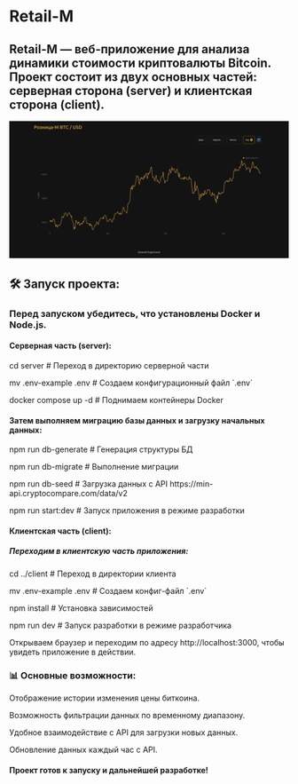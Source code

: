 # Retail-M

## Retail-M — веб-приложение для анализа динамики стоимости криптовалюты Bitcoin. Проект состоит из двух основных частей: серверная сторона (server) и клиентская сторона (client).

<p align="center">
  <a href="./retail.png" target="blank"><img src="./retail.png" width="1000" alt="Image" /></a>
</p>

## 🛠️ Запуск проекта:

### Перед запуском убедитесь, что установлены Docker и Node.js.

#### Серверная часть (server):

<p>cd server # Переход в директорию серверной части</p>
<p>mv .env-example .env # Создаем конфигурационный файл `.env`</p>
<p>docker compose up -d # Поднимаем контейнеры Docker</p>

#### Затем выполняем миграцию базы данных и загрузку начальных данных:

<p>npm run db-generate # Генерация структуры БД</p>
<p>npm run db-migrate # Выполнение миграции</p>
<p>npm run db-seed # Загрузка данных c API https://min-api.cryptocompare.com/data/v2</p>
<p>npm run start:dev # Запуск приложения в режиме разработки</p>

#### Клиентская часть (client):

##### Переходим в клиентскую часть приложения:

<p>cd ../client # Переход в директории клиента</p>
<p>mv .env-example .env # Создаем конфиг-файл `.env`</p>
<p>npm install # Установка зависимостей</p>
<p>npm run dev # Запуск разработки в режиме разработчика</p>
<p>Открываем браузер и переходим по адресу http://localhost:3000, чтобы увидеть приложение в действии.</p>

### 📊 Основные возможности:

Отображение истории изменения цены биткоина.

Возможность фильтрации данных по временному диапазону.

Удобное взаимодействие с API для загрузки новых данных.

Обновление данных каждый час с API.

#### Проект готов к запуску и дальнейшей разработке!
